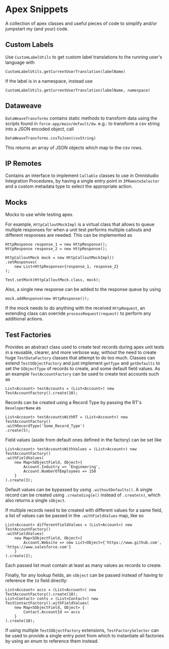 # Apex Snippets

A collection of apex classes and useful pieces of code to simplify and/or
jumpstart my (and your) code.

## Custom Labels

Use `CustomLabelUtils` to get custom label translations to the running user's
language with 

```apex
CustomLabelUtils.getCurrentUserTranslation(labelName)
```

If the label is in a namespace, instead use 

```apex
CustomLabelUtils.getCurrentUserTranslation(labelName, namespace)
```

## Dataweave

`DataWeaveTransforms` contains static methods to transform data using the
scripts found in `force-app/main/default/dw`. e.g.: to transform a csv string
into a JSON encoded object, call

```apex
DataWeaveTransforms.csvToJson(csvString)
```

This returns an array of JSON objects which map to the csv rows.

## IP Remotes

Contains an interface to implement `Callable` classes to use in Omnistudio
Integration Procedures, by having a single entry point in `IPRemoteSelector` and
a custom metadata type to select the appropriate action.

## Mocks

Mocks to use while testing apex.

For example, `HttpCalloutMockImpl` is a virtual
class that allows to queue multiple responses for when a unit test performs
multiple callouts and different responses are needed. This can be implemented as

```apex
HttpResponse response_1 = new HttpResponse();
HttpResponse response_2 = new HttpResponse();

HttpCalloutMock mock = new HttpCalloutMockImpl()
.setResponses(
    new List<HttpResponse>{response_1, response_2}
);

Test.setMock(HttpCalloutMock.class, mock);
```

Also, a single new response can be added to the response queue by using

```apex
mock.addResponse(new HttpResponse());
```

If the mock needs to do anything with the received `HttpRequest`, an extending
class can override `processRequest(request)` to perform any additional actions.

## Test Factories

Provides an abstract class used to create test records during apex unit tests in
a reusable, clearer, and more verbose way, without the need to create huge `TestDataFactory`
classes that attempt to do too much. Classes can extend `TestSObjectFactory` and
just implement `getType` and `getDefaults` to set the `SObjectType` of records
to create, and some default field values. As an example `TestAccountFactory` can
be used to create test accounts such as

```apex
List<Account> testAccounts = (List<Account>) new TestAccountFactory().create(10);
```

Records can be created using a Record Type by passing the RT's `DeveloperName`
as

```apex
List<Account> testAccountsWithRT = (List<Account>) new TestAccountFactory()
.withRecordType('Some_Record_Type')
.create(5);
```

Field values (aside from default ones defined in the factory) can be set like

```apex
List<Account> testAccountsWithValues = (List<Account>) new TestAccountFactory()
.withFieldValues(
    new Map<SObjectField, Object>{
        Account.Industry => 'Engineering',
        Account.NumberOfEmployees => 150
    }
).create(3);
```

Default values can be bypassed by using `.withoutDefaults()`. A single record can
be created using `.createSingle()` instead of `.create(n)`, which also returns a
single `sObject`.

If multiple records need to be created with different values for a same field, a
list of values can be passed in the `.withFieldValues` map, like so

```apex
List<Account> differentFieldValues = (List<Account>) new TestAccountFactory()
.withFieldValues(
    new Map<SObjectField, Object>{
        Account.Website => new List<Object>{'https://www.github.com', 'https://www.salesforce.com'}
    }
).create(2);
```

Each passed list must contain at least as many values as records to create.

Finally, for any lookup fields, an `sObject` can be passed instead of having to
reference the `Id` field directly:

```apex
List<Account> accs = (List<Account>) new TestAccountFactory().create(10);
List<Contact> conts = (List<Contact>) new TestContactFactory().withFieldValues(
    new Map<SObjectField, Object> {
        Contact.AccountId => accs
    }
).create(10);
```

If using multiple `TestSObjectFactory` extensions, `TestFactorySelector` can be
used to provide a single entry point from which to instantiate all factories by
using an enum to reference them instead.
